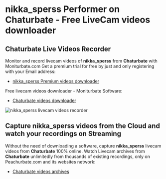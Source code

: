 # nikka_sperss Performer on Chaturbate - Free LiveCam videos downloader

## Chaturbate Live Videos Recorder

Monitor and record livecam videos of **nikka_sperss** from **Chaturbate** with Moniturbate.com
Get a premium trial for free by just and only registering with your Email address:
* [nikka_sperss Premium videos downloader](https://moniturbate.com/request-demo-licence-key.html)

Free livecam videos downloader - Moniturbate Software:
* [Chaturbate videos downloader](https://moniturbate.com/moniturbate-download-software.html)

![nikka_sperss livecam videos recorder](https://peachurnet.com/templates/moniturbate-software.png)


## Capture nikka_sperss videos from the Cloud and watch your recordings on Streaming

Without the need of downloading a software, capture **nikka_sperss** livecam videos from **Chaturbate** 100% online.
Watch Livecam archives from **Chaturbate** unlimitedly from thousands of existing recordings, only on Peachurbate.com and its websites network:
* [Chaturbate videos archives](https://peachurnet.com/)